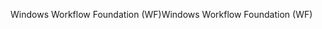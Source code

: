 <span data-ttu-id="f6ac7-101">Windows Workflow Foundation (WF)</span><span class="sxs-lookup"><span data-stu-id="f6ac7-101">Windows Workflow Foundation (WF)</span></span>